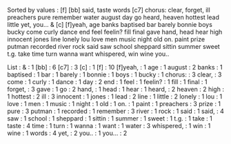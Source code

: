 Sorted by values :
[f] [bb] said, taste words [c7] chorus: clear, forget, ill preachers pure remember water august day go heard, heaven hottest lead little yet, you... & [c] [f]yeah, age banks baptised bar barely bonnie boys bucky come curly dance end feel feelin? fill final gave hand, head hear high innocent jones line lonely lou love men music night old on. paint prize putman recorded river rock said saw school sheppard sittin summer sweet t.g. take time turn wanna want whispered, win wine you.. 

List :
& : 1
[bb] : 6
[c7] : 3
[c] : 1
[f] : 10
[f]yeah, : 1
age : 1
august : 2
banks : 1
baptised : 1
bar : 1
barely : 1
bonnie : 1
boys : 1
bucky : 1
chorus: : 3
clear, : 3
come : 1
curly : 1
dance : 1
day : 2
end : 1
feel : 1
feelin? : 1
fill : 1
final : 1
forget, : 3
gave : 1
go : 2
hand, : 1
head : 1
hear : 1
heard, : 2
heaven : 2
high : 1
hottest : 2
ill : 3
innocent : 1
jones : 1
lead : 2
line : 1
little : 2
lonely : 1
lou : 1
love : 1
men : 1
music : 1
night : 1
old : 1
on. : 1
paint : 1
preachers : 3
prize : 1
pure : 3
putman : 1
recorded : 1
remember : 3
river : 1
rock : 1
said : 1
said, : 4
saw : 1
school : 1
sheppard : 1
sittin : 1
summer : 1
sweet : 1
t.g. : 1
take : 1
taste : 4
time : 1
turn : 1
wanna : 1
want : 1
water : 3
whispered, : 1
win : 1
wine : 1
words : 4
yet, : 2
you.. : 1
you... : 2
